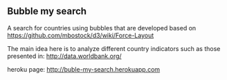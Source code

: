 Bubble my search
------------------

A search for countries using bubbles that are developed based on https://github.com/mbostock/d3/wiki/Force-Layout

The main idea here is to analyze different country indicators such as those presented in: http://data.worldbank.org/

heroku page: http://buble-my-search.herokuapp.com

